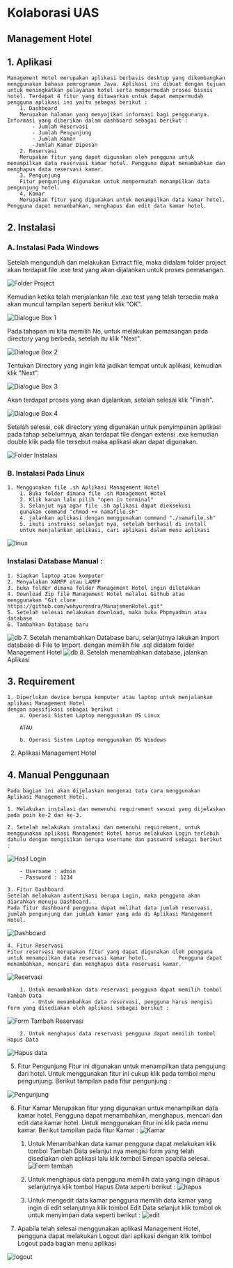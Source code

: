 # Kolaborasi UAS
## Management Hotel
## 1. Aplikasi
    Management Hotel merupakan aplikasi berbasis desktop yang dikembangkan menggunakan bahasa pemrograman Java. Aplikasi ini dibuat dengan tujuan untuk meningkatkan pelayanan hotel serta mempermudah proses bisnis hotel. Terdapat 4 fitur yang ditawarkan untuk dapat mempermudah pengguna aplikasi ini yaitu sebagai berikut : 
        1. Dashboard 
        Merupakan halaman yang menyajikan informasi bagi penggunanya. Informasi yang diberikan dalam dashboard sebagai berikut : 
            - Jumlah Reservasi
            - Jumlah Pengunjung 
            - Jumlah Kamar 
            -Jumlah Kamar Dipesan
        2. Reservasi 
        Merupakan fitur yang dapat digunakan oleh pengguna untuk menampilkan data reservasi kamar hotel. Pengguna dapat menambahkan dan menghapus data reservasi kamar. 
        3. Pengunjung 
        Fitur pengunjung digunakan untuk mempermudah menampilkan data pengunjung hotel. 
        4. Kamar
        Merupakan fitur yang digunakan untuk menampilkan data kamar hotel. Pengguna dapat menambahkan, menghapus dan edit data kamar hotel. 

## 2. Instalasi 
### A. Instalasi Pada Windows 
Setelah mengunduh dan melakukan Extract file, maka didalam folder project akan terdapat file .exe test yang akan dijalankan untuk proses pemasangan.

![Folder Project](5.png)

Kemudian ketika telah menjalankan file .exe test  yang telah tersedia maka akan muncul tampilan seperti berikut klik "OK".

![Dialogue Box 1](6.png)

Pada tahapan ini kita memilih No, untuk melakukan pemasangan pada directory yang berbeda, setelah itu klik "Next".

![Dialogue Box 2](7.png)

Tentukan Directory yang ingin kita jadikan tempat untuk aplikasi, kemudian klik "Next".

![Dialogue Box 3](8.png)
 
 Akan terdapat proses yang akan dijalankan, setelah selesai klik "Finish".

 ![Dialogue Box 4](9.png)

 Setelah selesai, cek directory yang digunakan untuk penyimpanan aplikasi pada tahap sebelumnya, akan terdapat file dengan extensi .exe kemudian double klik pada file tersebut maka aplikasi akan dapat digunakan.

 ![Folder Instalasi](10.png)
 
 ### B. Instalasi Pada Linux 
    1. Menggunakan file .sh Aplikasi Management Hotel
        1. Buka folder dimana file .sh Management Hotel 
        2. Klik kanan lalu pilih "open in terminal" 
        3. Selanjut nya agar file .sh aplikasi dapat dieksekusi
        gunakan command "chmod +x namafile.sh"
        4. jalankan aplikasi dengan menggunakan command "./namafile.sh" 
        5. ikuti instruksi selanjut nya, setelah berhasil di install
        untuk menjalankan aplikasi, cari aplikasi dalam menu aplikasi 
   ![linux](18.png)
### Instalasi Database Manual : 
    1. Siapkan laptop atau komputer 
    2. Menyalakan XAMPP atau LAMPP 
    3. buka folder dimana folder Management Hotel ingin diletakkan 
    4. Download Zip file Management Hotel melalui Github atau 
    menggunakan "Git clone https://github.com/wahyurendra/ManajemenHotel.git"
    5. Setelah selesai melakukan download, maka buka Phpmyadmin atau database 
    6. Tambahkan Database baru 
   ![db](19.png) 
    7. Setelah menambahkan Database baru, selanjutnya lakukan import database di File to Import. 
    dengan memilih file .sql didalam folder Management Hotel 
    ![db](20.png)
    8. Setelah menambahkan database, jalankan Aplikasi
    
## 3. Requirement 
    1. Diperlukan device berupa komputer atau laptop untuk menjalankan aplikasi Management Hotel 
    dengan spesifikasi sebagai berikut : 
        a. Operasi Sistem Laptop menggunakan OS Linux
        
        ATAU 
        
        b. Operasi Sistem Laptop menggunakan OS Windows
        
   2. Aplikasi Management Hotel

## 4. Manual Penggunaan 
    Pada bagian ini akan dijelaskan mengenai tata cara menggunakan Aplikasi Management Hotel. 

    1. Melakukan instalasi dan memenuhi requirement sesuai yang dijelaskan pada poin ke-2 dan ke-3. 
    
    2. Setelah melakukan instalasi dan memenuhi requirement, untuk menggunakan aplikasi Management Hotel harus melakukan Login terlebih dahulu dengan mengisikan berupa username dan password sebagai berikut : 
        
![Hasil Login](1.png)

        - Username : admin
        - Password : 1234 

    3. Fitur Dashboard 
    Setelah melakukan autentikasi berupa Login, maka pengguna akan diarahkan menuju Dashboard. 
    Pada fitur dashboard pengguna dapat melihat data jumlah reservasi, jumlah pengunjung dan jumlah kamar yang ada di Aplikasi Management Hotel. 

![Dashboard](2.png)

    4. Fitur Reservasi 
    Fitur reservasi merupakan fitur yang dapat digunakan oleh pengguna untuk menampilkan data reservasi kamar hotel.          Pengguna dapat menambahkan, mencari dan menghapus data reservasi kamar. 

![Reservasi](3.png)

        1. Untuk menambahkan data reservasi pengguna dapat memilih tombol Tambah Data
            - Untuk menambahkan data reservasi, pengguna harus mengisi form yang disediakan oleh aplikasi sebagai berikut : 

![Form Tambah Reservasi](4.png)
            
        2. Untuk menghapus data reservasi pengguna dapat memilih tombol Hapus Data 
![Hapus data](11.png)
        
   5. Fitur Pengunjung
   Fitur ini digunakan untuk menampilkan data pengujung dari hotel. 
   Untuk menggunakan fitur ini cukup klik pada tombol menu pengunjung. 
   Berikut tampilan pada fitur pengunjung : 
   
   ![Pengunjung](12.png)
   
   6. Fitur Kamar 
   Merupakan fitur yang digunakan untuk menampilkan data kamar hotel.
   Pengguna dapat menambahkan, menghapus, mencari dan edit data kamar hotel. 
   Untuk menggunakan fitur ini klik pada menu kamar. 
   Berikut tampilan pada fitur Kamar : 
   ![Kamar](13.png) 
   
        1. Untuk Menambahkan data kamar pengguna dapat melakukan klik tombol Tambah Data
        selanjut nya mengisi form yang telah disediakan oleh aplikasi lalu klik tombol Simpan apabila selesai. 
   ![Form tambah](14.png) 
    
        2. Untuk menghapus data pengguna memilih data yang ingin dihapus
        selanjutnya klik tombol Hapus Data seperti berikut : 
   ![hapus](15.png) 
    
        3. Untuk mengedit data kamar pengguna memilih data kamar yang ingin di edit 
        selanjutnya klik tombol Edit Data selanjut klik tombol ok untuk menyimpan data seperti berikut : 
 ![edit](16.png) 
    
    
   7. Apabila telah selesai menggunakan aplikasi Management Hotel, pengguna dapat melakukan Logout dari aplikasi
   dengan klik tombol Logout pada bagian menu aplikasi 

   ![logout](17.png) 
        
        
        
    
